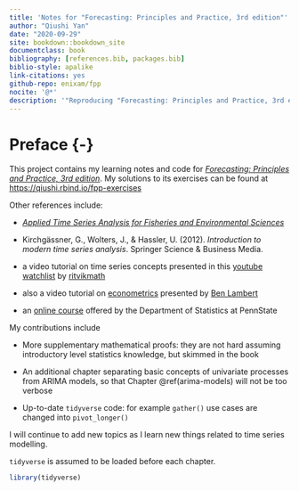 ```yaml
--- 
title: 'Notes for "Forecasting: Principles and Practice, 3rd edition"'
author: "Qiushi Yan"
date: "2020-09-29"
site: bookdown::bookdown_site
documentclass: book
bibliography: [references.bib, packages.bib]
biblio-style: apalike
link-citations: yes
github-repo: enixam/fpp
nocite: '@*'
description: '"Reproducing "Forecasting: Principles and Practice, 3rd edition"'
---
```


# Preface {-}

This project contains my learning notes and code for [*Forecasting: Principles and Practice, 3rd edition*](https://otexts.com/fpp3/). My solutions to its exercises can be found at https://qiushi.rbind.io/fpp-exercises

Other references include:   

- [*Applied Time Series Analysis for Fisheries and Environmental Sciences*](https://nwfsc-timeseries.github.io/atsa-labs/)    

- Kirchgässner, G., Wolters, J., & Hassler, U. (2012). *Introduction to modern time series analysis*. Springer Science & Business Media.

- a video tutorial on time series concepts presented in this [youtube watchlist](https://www.youtube.com/playlist?list=PLvcbYUQ5t0UHOLnBzl46_Q6QKtFgfMGc3) by [ritvikmath](https://www.youtube.com/channel/UCUcpVoi5KkJmnE3bvEhHR0Q)  

- also a video tutorial on [econometrics](https://www.youtube.com/playlist?list=PLwJRxp3blEvb7P-7po9AxuBwquPv75LjU) presented by [Ben Lambert](https://www.youtube.com/channel/UC3tFZR3eL1bDY8CqZDOQh-w)

- an [online course](https://online.stat.psu.edu/stat510) offered by the Department of Statistics at PennState   

My contributions include  

- More supplementary mathematical proofs: they are not hard assuming introductory level statistics knowledge, but skimmed in the book

- An additional chapter separating basic concepts of univariate processes from ARIMA models, so that Chapter \@ref(arima-models) will not be too verbose  

- Up-to-date `tidyverse` code: for example `gather()` use cases are changed into `pivot_longer()`

I will continue to add new topics as I learn new things related to time series modelling. 

`tidyverse` is assumed to be loaded before each chapter.


```r
library(tidyverse)
```

